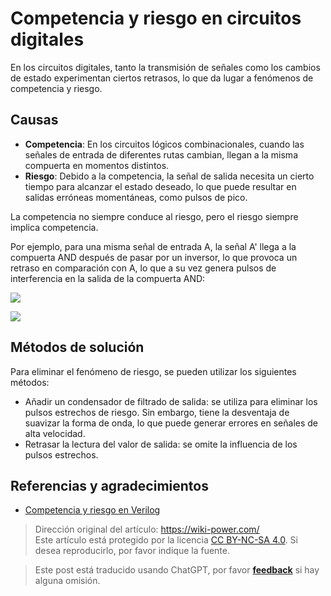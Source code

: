 # Competencia y riesgo en circuitos digitales

En los circuitos digitales, tanto la transmisión de señales como los cambios de estado experimentan ciertos retrasos, lo que da lugar a fenómenos de competencia y riesgo.

## Causas

- **Competencia**: En los circuitos lógicos combinacionales, cuando las señales de entrada de diferentes rutas cambian, llegan a la misma compuerta en momentos distintos.
- **Riesgo**: Debido a la competencia, la señal de salida necesita un cierto tiempo para alcanzar el estado deseado, lo que puede resultar en salidas erróneas momentáneas, como pulsos de pico.

La competencia no siempre conduce al riesgo, pero el riesgo siempre implica competencia.

Por ejemplo, para una misma señal de entrada A, la señal A' llega a la compuerta AND después de pasar por un inversor, lo que provoca un retraso en comparación con A, lo que a su vez genera pulsos de interferencia en la salida de la compuerta AND:

![](https://media.wiki-power.com/img/20220622163331.png)

![](https://media.wiki-power.com/img/20220622163337.png)

## Métodos de solución

Para eliminar el fenómeno de riesgo, se pueden utilizar los siguientes métodos:

- Añadir un condensador de filtrado de salida: se utiliza para eliminar los pulsos estrechos de riesgo. Sin embargo, tiene la desventaja de suavizar la forma de onda, lo que puede generar errores en señales de alta velocidad.
- Retrasar la lectura del valor de salida: se omite la influencia de los pulsos estrechos.

## Referencias y agradecimientos

- [Competencia y riesgo en Verilog](https://www.runoob.com/w3cnote/verilog-competition-hazard.html)

> Dirección original del artículo: <https://wiki-power.com/>  
> Este artículo está protegido por la licencia [CC BY-NC-SA 4.0](https://creativecommons.org/licenses/by/4.0/deed.zh). Si desea reproducirlo, por favor indique la fuente.

> Este post está traducido usando ChatGPT, por favor [**feedback**](https://github.com/linyuxuanlin/Wiki_MkDocs/issues/new) si hay alguna omisión.
